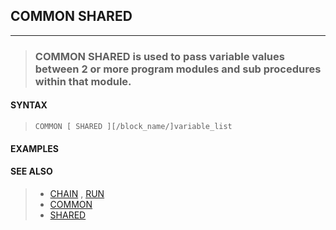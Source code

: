 ## COMMON SHARED
---
<blockquote>

### COMMON SHARED is used to pass variable values between 2 or more program modules and sub procedures within that module.

</blockquote>

#### SYNTAX

<blockquote>

`COMMON [ SHARED ][/block_name/]variable_list`

</blockquote>

#### EXAMPLES

<blockquote>


</blockquote>

#### SEE ALSO

<blockquote>

* [CHAIN](./CHAIN.md) , [RUN](./RUN.md)
* [COMMON](./COMMON.md)
* [SHARED](./SHARED.md)

</blockquote>

